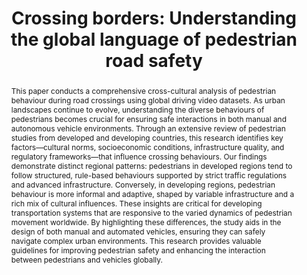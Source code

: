 ---
layout: publication
sitemap: false
title: "Crossing borders: Understanding the global language of pedestrian road safety"
authors: Alam, M. S., Martens, M. H., Bazilinskyy, P.
# pdf: alam2024crossing
image: alam2024crossing.jpg
display: In preparation.
# year: 
# doi:
code: https://github.com/Shaadalam9/youtube-pedestrian
# suppmat:
abstract: "This paper conducts a comprehensive cross-cultural analysis of pedestrian behaviour during road crossings using global driving video datasets. As urban landscapes continue to evolve, understanding the diverse behaviours of pedestrians becomes crucial for ensuring safe interactions in both manual and autonomous vehicle environments. Through an extensive review of pedestrian studies from developed and developing countries, this research identifies key factors—cultural norms, socioeconomic conditions, infrastructure quality, and regulatory frameworks—that influence crossing behaviours. Our findings demonstrate distinct regional patterns: pedestrians in developed regions tend to follow structured, rule-based behaviours supported by strict traffic regulations and advanced infrastructure. Conversely, in developing regions, pedestrian behaviour is more informal and adaptive, shaped by variable infrastructure and a rich mix of cultural influences. These insights are critical for developing transportation systems that are responsive to the varied dynamics of pedestrian movement worldwide. By highlighting these differences, the study aids in the design of both manual and automated vehicles, ensuring they can safely navigate complex urban environments. This research provides valuable guidelines for improving pedestrian safety and enhancing the interaction between pedestrians and vehicles globally."
---